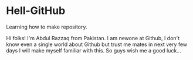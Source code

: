 # Hell-GitHub
Learning how to make repository.

Hi folks!
I'm Abdul Razzaq from Pakistan.
I am newone at Github, I don't know even a single world about Github
but trust me mates in next very few days I will make myself familiar with this. 
So guys wish me a good luck...

